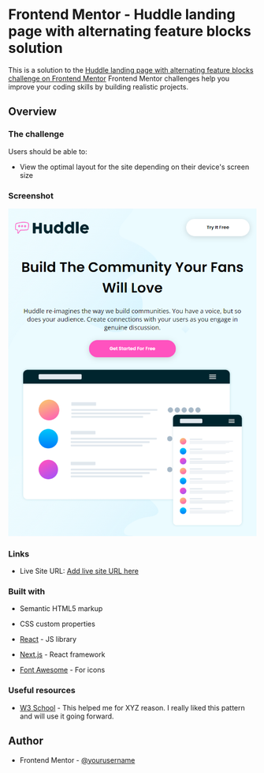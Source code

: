# Frontend Mentor - Huddle landing page with alternating feature blocks solution

This is a solution to the [Huddle landing page with alternating feature blocks challenge on Frontend Mentor](httpswwwfrontendmentoriochallengeshuddle-landing-page-with-alternating-feature-blocks-5ca5f5981e82137ec91a510) 
Frontend Mentor challenges help you improve your coding skills by building realistic projects. 

## Overview

### The challenge

Users should be able to:

- View the optimal layout for the site depending on their device's screen size

### Screenshot

![preview](./images/indexprint.png)

### Links

- Live Site URL: [Add live site URL here](https://your-live-site-url.com)


### Built with

- Semantic HTML5 markup
- CSS custom properties

- [React](https://reactjs.org/) - JS library
- [Next.js](https://nextjs.org/) - React framework
- [Font Awesome](https://fontawesome.com/) - For icons


### Useful resources

- [W3 School](https://www.w3schools.com/) - This helped me for XYZ reason. I really liked this pattern and will use it going forward.


## Author

- Frontend Mentor - [@yourusername](https://www.frontendmentor.io/profile/yourusername)
